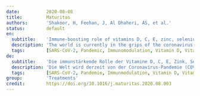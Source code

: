 ```yaml
---
date:          2020-08-08
title:         Maturitas
authors:       'Shakoor, H, Feehan, J, Al Dhaheri, AS, et al.'
status:        default
en:
  subtitle:    'Immune-boosting role of vitamins D, C, E, zinc, selenium and omega-3 fatty acids: Could they help against COVID-19?'
  description: 'The world is currently in the grips of the coronavirus disease (COVID-19) pandemic, caused by the SARS-CoV-2 virus, which has mutated to allow human-to-human spread. Infection can cause fever, dry cough, fatigue, severe pneumonia, respiratory distress syndrome and in some instances death. COVID-19 affects the immune system by producing a systemic inflammatory response, or cytokine release syndrome. Patients with COVID-19 have shown a high level of pro-inflammatory cytokines and chemokines. There are currently no effective anti-SARS-CoV-2 viral drugs or vaccines. COVID-19 disproportionately affects the elderly, both directly, and through a number of significant age-related comorbidities. Undoubtedly, nutrition is a key determinant of maintaining good health. Key dietary components such as vitamins C, D, E, zinc, selenium and the omega 3 fatty acids have well-established immunomodulatory effects, with benefits in infectious disease. Some of these nutrients have also been shown to have a potential role in the management of COVID-19. In this paper, evidence surrounding the role of these dietary components in immunity as well as their specific effect in COVID-19 patients are discussed. In addition, how supplementation of these nutrients may be used as therapeutic modalities potentially to decrease the morbidity and mortality rates of patients with COVID-19 is discussed.'
  tags:        [SARS-CoV-2, Pandemic, Immunomodulation, Vitamin D, Vitamin C, Vitamin E, Zinc, Selenium, Omega-3]
de:
  subtitle:    'Die immunstärkende Rolle der Vitamine D, C, E, Zink, Selen und Omega-3-Fettsäuren: Könnten sie gegen COVID-19 helfen?'
  description: 'Die Welt wird derzeit von der Coronavirus-Pandemie (COVID-19) heimgesucht, die durch das SARS-CoV-2-Virus verursacht wird, das so mutiert ist, dass es von Mensch zu Mensch übertragen werden kann. Die Infektion kann zu Fieber, trockenem Husten, Müdigkeit, schwerer Lungenentzündung, Atemnotsyndrom und in einigen Fällen zum Tod führen. COVID-19 wirkt sich auf das Immunsystem aus, indem es eine systemische Entzündungsreaktion oder ein Zytokinfreisetzungssyndrom hervorruft. Bei Patienten mit COVID-19 wurde ein hoher Spiegel an entzündungsfördernden Zytokinen und Chemokinen festgestellt. Derzeit gibt es keine wirksamen Medikamente oder Impfstoffe gegen das SARS-CoV-2-Virus. Von COVID-19 sind ältere Menschen unverhältnismäßig stark betroffen, sowohl direkt als auch durch eine Reihe von altersbedingten Begleiterkrankungen. Zweifellos ist die Ernährung ein Schlüsselfaktor für die Erhaltung der Gesundheit. Wichtige Nahrungsbestandteile wie die Vitamine C, D, E, Zink, Selen und Omega-3-Fettsäuren haben nachweislich eine immunmodulatorische Wirkung, die sich bei Infektionskrankheiten positiv auswirkt. Für einige dieser Nährstoffe wurde auch eine mögliche Rolle bei der Behandlung von COVID-19 nachgewiesen. In diesem Beitrag werden die Belege für die Rolle dieser Nahrungsbestandteile bei der Immunität sowie ihre spezifische Wirkung bei COVID-19-Patienten erörtert. Darüber hinaus wird erörtert, wie eine Supplementierung dieser Nährstoffe als therapeutische Maßnahme eingesetzt werden kann, um die Morbiditäts- und Mortalitätsrate von Patienten mit COVID-19 zu senken.' 
  tags:        [SARS-CoV-2, Pandemie, Immunmodulation, Vitamin D, Vitamin C, Vitamin E, Zink, Selen, Omega-3]
group:         'Treatments'
credit:        https://doi.org/10.1016/j.maturitas.2020.08.003
---
```

